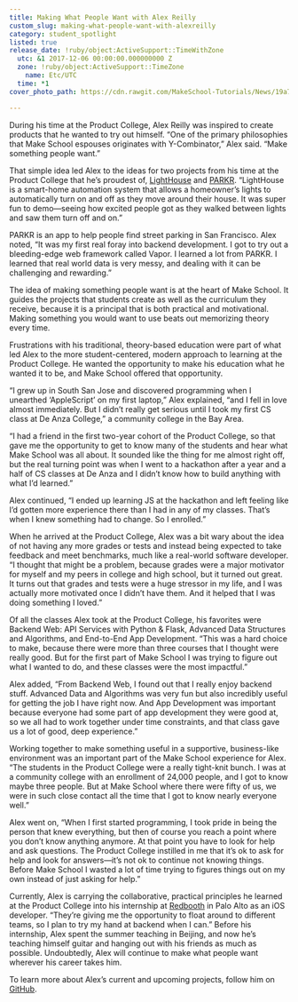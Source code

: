 ```yaml
---
title: Making What People Want with Alex Reilly
custom_slug: making-what-people-want-with-alexreilly
category: student_spotlight
listed: true
release_date: !ruby/object:ActiveSupport::TimeWithZone
  utc: &1 2017-12-06 00:00:00.000000000 Z
  zone: !ruby/object:ActiveSupport::TimeZone
    name: Etc/UTC
  time: *1
cover_photo_path: https://cdn.rawgit.com/MakeSchool-Tutorials/News/19a7fe16ea347e38e855ce8c8d3aa4623da6ea92//e6462624-3092-4fc4-b17b-f3a4eef4ccf4/cover_photo.jpeg

---
```

During his time at the Product College, Alex Reilly was inspired to create products that he wanted to try out himself. “One of the primary philosophies that Make School espouses originates with Y-Combinator,” Alex said. “Make something people want.”

That simple idea led Alex to the ideas for two projects from his time at the Product College that he’s proudest of, [LightHouse](https://github.com/samlee405/LightHouse) and [PARKR](https://github.com/tlambrou/PARKR-Backend). “LightHouse is a smart-home automation system that allows a homeowner’s lights to automatically turn on and off as they move around their house. It was super fun to demo―seeing how excited people got as they walked between lights and saw them turn off and on.”

PARKR is an app to help people find street parking in San Francisco. Alex noted, “It was my first real foray into backend development. I got to try out a bleeding-edge web framework called Vapor. I learned a lot from PARKR. I learned that real world data is very messy, and dealing with it can be challenging and rewarding.”

The idea of making something people want is at the heart of Make School. It guides the projects that students create as well as the curriculum they receive, because it is a principal that is both practical and motivational. Making something you would want to use beats out memorizing theory every time.

Frustrations with his traditional, theory-based education were part of what led Alex to the more student-centered, modern approach to learning at the Product College. He wanted the opportunity to make his education what he wanted it to be, and Make School offered that opportunity.

“I grew up in South San Jose and discovered programming when I unearthed ‘AppleScript’ on my first laptop,” Alex explained, “and I fell in love almost immediately. But I didn’t really get serious until I took my first CS class at De Anza College,” a community college in the Bay Area.

“I had a friend in the first two-year cohort of the Product College, so that gave me the opportunity to get to know many of the students and hear what Make School was all about. It sounded like the thing for me almost right off, but the real turning point was when I went to a hackathon after a year and a half of CS classes at De Anza and I didn’t know how to build anything with what I’d learned.”

Alex continued, “I ended up learning JS at the hackathon and left feeling like I’d gotten more experience there than I had in any of my classes. That’s when I knew something had to change. So I enrolled.”

When he arrived at the Product College, Alex was a bit wary about the idea of not having any more grades or tests and instead being expected to take feedback and meet benchmarks, much like a real-world software developer. “I thought that might be a problem, because grades were a major motivator for myself and my peers in college and high school, but it turned out great. It turns out that grades and tests were a huge stressor in my life, and I was actually more motivated once I didn’t have them. And it helped that I was doing something I loved.”

Of all the classes Alex took at the Product College, his favorites were Backend Web: API Services with Python & Flask, Advanced Data Structures and Algorithms, and End-to-End App Development. “This was a hard choice to make, because there were more than three courses that I thought were really good. But for the first part of Make School I was trying to figure out what I wanted to do, and these classes were the most impactful.”

Alex added, “From Backend Web, I found out that I really enjoy backend stuff. Advanced Data and Algorithms was very fun but also incredibly useful for getting the job I have right now. And App Development was important because everyone had some part of app development they were good at, so we all had to work together under time constraints, and that class gave us a lot of good, deep experience.”

Working together to make something useful in a supportive, business-like environment was an important part of the Make School experience for Alex. “The students in the Product College were a really tight-knit bunch. I was at a community college with an enrollment of 24,000 people, and I got to know maybe three people. But at Make School where there were fifty of us, we were in such close contact all the time that I got to know nearly everyone well.”

Alex went on, “When I first started programming, I took pride in being the person that knew everything, but then of course you reach a point where you don’t know anything anymore. At that point you have to look for help and ask questions. The Product College instilled in me that it’s ok to ask for help and look for answers―it’s not ok to continue not knowing things. Before Make School I wasted a lot of time trying to figures things out on my own instead of just asking for help.”

Currently, Alex is carrying the collaborative, practical principles he learned at the Product College into his internship at [Redbooth](https://redbooth.com/) in Palo Alto as an iOS developer. “They’re giving me the opportunity to float around to different teams, so I plan to try my hand at backend when I can.” Before his internship, Alex spent the summer teaching in Beijing, and now he’s teaching himself guitar and hanging out with his friends as much as possible. Undoubtedly, Alex will continue to make what people want wherever his career takes him.

To learn more about Alex’s current and upcoming projects, follow him on [GitHub](https://github.com/twof).
